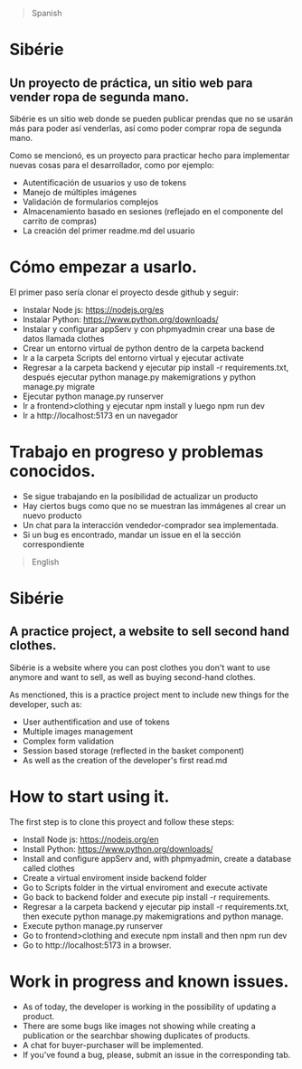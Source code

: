 > Spanish
# Sibérie

## Un proyecto de práctica, un sitio web para vender ropa de segunda mano.

Sibérie es un sitio web donde se pueden publicar prendas que no se usarán más para poder así venderlas, así como poder comprar ropa
de segunda mano.

Como se mencionó, es un proyecto para practicar hecho para implementar nuevas cosas para el desarrollador, como por ejemplo:

* Autentificación de usuarios y uso de tokens
* Manejo de múltiples imágenes
* Validación de formularios complejos
* Almacenamiento basado en sesiones (reflejado en el componente del carrito de compras)
* La creación del primer readme.md del usuario

# Cómo empezar a usarlo.
El primer paso sería clonar el proyecto desde github y seguir:
* Instalar Node js: https://nodejs.org/es
* Instalar Python: https://www.python.org/downloads/
* Instalar y configurar appServ y con phpmyadmin crear una base de datos llamada clothes
* Crear un entorno virtual de python dentro de la carpeta backend
* Ir a la carpeta Scripts del entorno virtual y ejecutar activate
* Regresar a la carpeta backend y ejecutar pip install -r requirements.txt, después ejecutar python manage.py makemigrations y python manage.py migrate
* Ejecutar python manage.py runserver
* Ir a frontend>clothing y ejecutar npm install y luego npm run dev
* Ir a http://localhost:5173 en un navegador

# Trabajo en progreso y problemas conocidos.
* Se sigue trabajando en la posibilidad de actualizar un producto
* Hay ciertos bugs como que no se muestran las immágenes al crear un nuevo producto
* Un chat para la interacción vendedor-comprador sea implementada.
* Si un bug es encontrado, mandar un issue en el la sección correspondiente

> English
# Sibérie

## A practice project, a website to sell second hand clothes.

Sibérie is a website where you can post clothes you don't want to use anymore and want to sell, as well as buying second-hand clothes. 

As menctioned, this is a practice project ment to include new things for the developer, such as:

* User authentification and use of tokens
* Multiple images management
* Complex form validation
* Session based storage (reflected in the basket component)
* As well as the creation of the developer's first read.md

# How to start using it.
The first step is to clone this proyect and follow these steps:
* Install Node js: https://nodejs.org/en
* Install Python: https://www.python.org/downloads/
* Install and configure appServ and, with phpmyadmin, create a database called clothes
* Create a virtual enviroment inside backend folder
* Go to Scripts folder in the virtual enviroment and execute activate
* Go back to backend folder and execute pip install -r requirements.
* Regresar a la carpeta backend y ejecutar pip install -r requirements.txt, then execute python manage.py makemigrations and python manage.
* Execute python manage.py runserver
* Go to frontend>clothing and execute npm install and then npm run dev
* Go to http://localhost:5173 in a browser.

# Work in progress and known issues.
* As of today, the developer is working in the possibility of updating a product.
* There are some bugs like images not showing while creating a publication or the searchbar showing duplicates of products.
* A chat for buyer-purchaser will be implemented.
* If you've found a bug, please, submit an issue in the corresponding tab.
